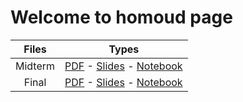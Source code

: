 # Welcome to homoud page



|Files|Types|
|:-------:|:-------------------------------:|
|Midterm|[PDF](https://Hfg94.github.io/mis492/Midterm_file.pdf) - [Slides](https://Hfg94.github.io/mis492/Midterm_Slides.slides.html) - [Notebook](https://mybinder.org/v2/gh/hfg94/mis492/master?filepath=Midterm_file.ipynb)|
|Final|[PDF](https://Hfg94.github.io/mis492/TweetMaining_Analysis.pdf) - [Slides](https://Hfg94.github.io/mis492/TweetMaining_Analysis.slides.html) - [Notebook](https://mybinder.org/v2/gh/hfg94/mis492/master?filepath=TweetMaining_Analysis.ipynb)|